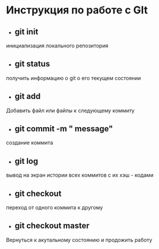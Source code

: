 # Инструкция по работе с GIt
* ## git init
инициализация локального репозитория 

* ## git status
получить информацию о git о его текущем состоянии

* ## git add
 Добавить файл или файлы к следующему коммиту 

* ## git commit -m " message"
 создание коммита 

 * ## git log 
 вывод на экран истории всех коммитов с их хэш - кодами

 * ## git checkout 
переход от одного коммита к другому 

* ## git checkout master
Вернуться к акутальному состоянию и продожить работу  